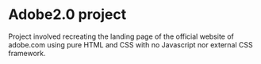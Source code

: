 # Adobe2.0 project
 Project involved recreating the landing page of the official website of adobe.com using pure HTML and CSS with no Javascript nor external CSS framework.